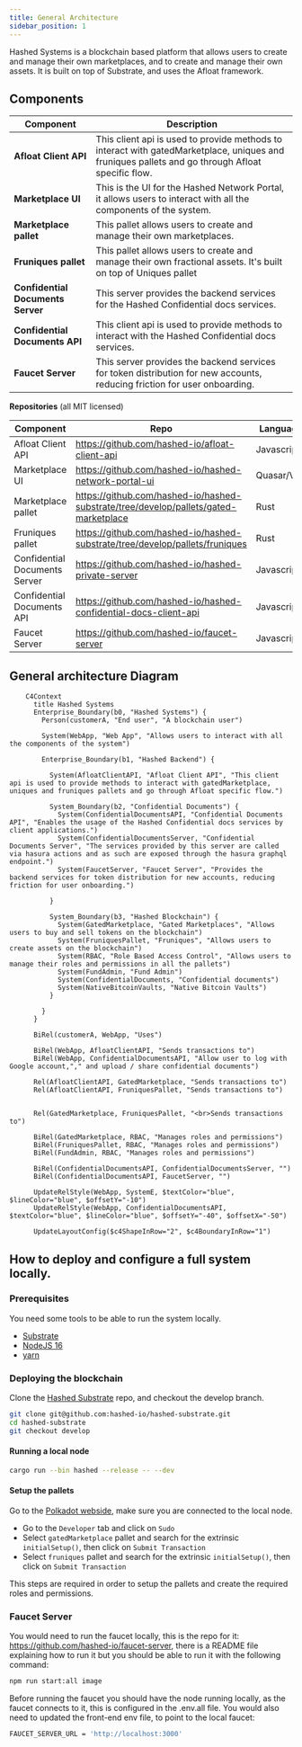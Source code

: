 ```yaml
---
title: General Architecture
sidebar_position: 1
---
```


Hashed Systems is a blockchain based platform that allows users to create and manage their own marketplaces, and to create and manage their own assets. It is built on top of Substrate, and uses the Afloat framework.

## **Components**

| Component | Description |
| ----- | ----------- |
| **Afloat Client API** | This client api is used to provide methods to interact with gatedMarketplace, uniques and fruniques pallets and go through Afloat specific flow. |
| **Marketplace UI** | This is the UI for the Hashed Network Portal, it allows users to interact with all the components of the system. |
| **Marketplace pallet** | This pallet allows users to create and manage their own marketplaces. |
| **Fruniques pallet** | This pallet allows users to create and manage their own fractional assets. It's built on top of Uniques pallet |
| **Confidential Documents Server** | This server provides the backend services for the Hashed Confidential docs services. |
| **Confidential Documents API** | This client api is used to provide methods to interact with the Hashed Confidential docs services. |
| **Faucet Server** | This server provides the backend services for token distribution for new accounts, reducing friction for user onboarding. |

**Repositories**
(all MIT licensed)

| Component | Repo | Language |
| ----- | ----------- | ------- |
| Afloat Client API | https://github.com/hashed-io/afloat-client-api | Javascript |
| Marketplace UI | https://github.com/hashed-io/hashed-network-portal-ui | Quasar/Vue |
| Marketplace pallet | https://github.com/hashed-io/hashed-substrate/tree/develop/pallets/gated-marketplace | Rust |
| Fruniques pallet | https://github.com/hashed-io/hashed-substrate/tree/develop/pallets/fruniques | Rust |
| Confidential Documents Server | https://github.com/hashed-io/hashed-private-server | Javascript |
| Confidential Documents API | https://github.com/hashed-io/hashed-confidential-docs-client-api | Javascript |
| Faucet Server | https://github.com/hashed-io/faucet-server | Javascript |

## General architecture Diagram

```mermaid
    C4Context
      title Hashed Systems
      Enterprise_Boundary(b0, "Hashed Systems") {
        Person(customerA, "End user", "A blockchain user")

        System(WebApp, "Web App", "Allows users to interact with all the components of the system")

        Enterprise_Boundary(b1, "Hashed Backend") {

          System(AfloatClientAPI, "Afloat Client API", "This client api is used to provide methods to interact with gatedMarketplace, uniques and fruniques pallets and go through Afloat specific flow.")

          System_Boundary(b2, "Confidential Documents") {
            System(ConfidentialDocumentsAPI, "Confidential Documents API", "Enables the usage of the Hashed Confidential docs services by client applications.")
            System(ConfidentialDocumentsServer, "Confidential Documents Server", "The services provided by this server are called via hasura actions and as such are exposed through the hasura graphql endpoint.")
            System(FaucetServer, "Faucet Server", "Provides the backend services for token distribution for new accounts, reducing friction for user onboarding.")

          }

          System_Boundary(b3, "Hashed Blockchain") {
            System(GatedMarketplace, "Gated Marketplaces", "Allows users to buy and sell tokens on the blockchain")
            System(FruniquesPallet, "Fruniques", "Allows users to create assets on the blockchain")
            System(RBAC, "Role Based Access Control", "Allows users to manage their roles and permissions in all the pallets")
            System(FundAdmin, "Fund Admin")
            System(ConfidentialDocuments, "Confidential documents")
            System(NativeBitcoinVaults, "Native Bitcoin Vaults")
          }

        }
      }

      BiRel(customerA, WebApp, "Uses")

      BiRel(WebApp, AfloatClientAPI, "Sends transactions to")
      BiRel(WebApp, ConfidentialDocumentsAPI, "Allow user to log with Google account,"," and upload / share confidential documents")

      Rel(AfloatClientAPI, GatedMarketplace, "Sends transactions to")
      Rel(AfloatClientAPI, FruniquesPallet, "Sends transactions to")


      Rel(GatedMarketplace, FruniquesPallet, "<br>Sends transactions to")

      BiRel(GatedMarketplace, RBAC, "Manages roles and permissions")
      BiRel(FruniquesPallet, RBAC, "Manages roles and permissions")
      BiRel(FundAdmin, RBAC, "Manages roles and permissions")

      BiRel(ConfidentialDocumentsAPI, ConfidentialDocumentsServer, "")
      BiRel(ConfidentialDocumentsAPI, FaucetServer, "")

      UpdateRelStyle(WebApp, SystemE, $textColor="blue", $lineColor="blue", $offsetY="-10")
      UpdateRelStyle(WebApp, ConfidentialDocumentsAPI, $textColor="blue", $lineColor="blue", $offsetY="-40", $offsetX="-50")

      UpdateLayoutConfig($c4ShapeInRow="2", $c4BoundaryInRow="1")

```

## How to deploy and configure a full system locally.

### Prerequisites

You need some tools to be able to run the system locally.

- [Substrate](https://docs.substrate.io/install/)
- [NodeJS 16](https://nodejs.org/en/download/)
- [yarn](https://classic.yarnpkg.com/en/docs/install/#debian-stable)


### Deploying the blockchain
Clone the [Hashed Substrate](https://github.com/hashed-io/hashed-substrate) repo, and checkout the develop branch.

```bash
git clone git@github.com:hashed-io/hashed-substrate.git
cd hashed-substrate
git checkout develop
```

#### Running a local node

```bash
cargo run --bin hashed --release -- --dev
```
#### Setup the pallets

Go to the [Polkadot webside](https://polkadot.js.org/apps/?rpc=ws%3A%2F%2F127.0.0.1%3A9944#/explorer), make sure you are connected to the local node.

- Go to the `Developer` tab and click on `Sudo`
- Select `gatedMarketplace` pallet and search for the extrinsic `initialSetup()`, then click on `Submit Transaction`
- Select `fruniques` pallet and search for the extrinsic `initialSetup()`, then click on `Submit Transaction`

This steps are required in order to setup the pallets and create the required roles and permissions.

### Faucet Server

You would need to run the faucet locally, this is the repo for it: https://github.com/hashed-io/faucet-server, there is a README file explaining how to run it but you should be able to run it with the following command:

```bash
npm run start:all image
```

Before running the faucet you should have the node running locally, as the faucet connects to it, this is configured in the .env.all file.
You would also need to updated the front-end env file, to point to the local faucet:

```bash
FAUCET_SERVER_URL = 'http://localhost:3000'
```
